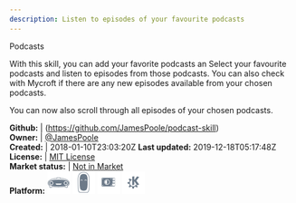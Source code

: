 ```yaml
---
description: Listen to episodes of your favourite podcasts
---
```

Podcasts

With this skill, you can add your favorite podcasts an
Select your favourite podcasts  and listen to episodes from those podcasts. You can also check with Mycroft if there are any new episodes available from your chosen podcasts.

You can now also scroll through all episodes of your chosen podcasts.

**Github:** | (https://github.com/JamesPoole/podcast-skill)  
**Owner:** | [@JamesPoole](https://github.com/JamesPoole)  
**Created:** | 2018-01-10T23:03:20Z  **Last updated:** 2019-12-18T05:17:48Z  
**License:** | [MIT License](https://api.github.com/licenses/mit)  
**Market status:** | [Not in Market](https://market.mycroft.ai/skill/)  
**Platform:**   ![](.gitbook/assets/mark-1-icon.png)  ![](.gitbook/assets/mark-2-icon.png)  ![](.gitbook/assets/picroft-icon.png)  ![](.gitbook/assets/kde.png)   
